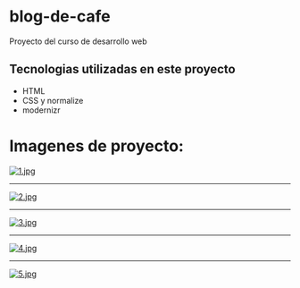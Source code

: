 # blog-de-cafe
Proyecto del curso de desarrollo web


## Tecnologias utilizadas en este proyecto
* HTML
* CSS y normalize
* modernizr

# Imagenes de proyecto:

[![1.jpg](https://i.postimg.cc/gcMK45CS/1.jpg)](https://postimg.cc/5jCv2PNL)
*******************
[![2.jpg](https://i.postimg.cc/MKNmJBK1/2.jpg)](https://postimg.cc/jL67zLfj)
*******************
[![3.jpg](https://i.postimg.cc/7LM3zQ1N/3.jpg)](https://postimg.cc/VSv0QgVS)
*******************
[![4.jpg](https://i.postimg.cc/L5hLr9cy/4.jpg)](https://postimg.cc/4HkYcgNt)
*******************
[![5.jpg](https://i.postimg.cc/QNnpc77v/5.jpg)](https://postimg.cc/14wnQfJK)
